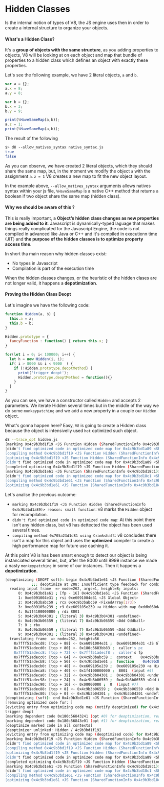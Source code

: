 # Hidden Classes

Is the internal notion of types of V8, the JS engine uses then in order to create a internal structure to organize your objects.

#### What's a Hidden Class?

It's a **group of objects with the same structure**, as you adding properties to objects, V8 will be looking at on each object and map that bundle of properties to a hidden class which defines an object with exactly these properties.

Let's see the following example, we have 2 literal objects, `a` and `b`.

```javascript
var a = {};
a.x = 8;
a.y = 8;

var b = {};
b.x = 3;
b.y = 9;

print(%HaveSameMap(a,b));
a.z = 1;
print(%HaveSameMap(a,b));
```

The result of the following

```bash
$> d8 --allow_natives_syntax native_syntax.js 
true
false
```

As you can observe, we have created 2 literal objects, which they should share the same map, but, in the moment we modify the object `a` with the assignment `a.z = 1` V8 creates a new map to fit the new object layout.

In the example above, `--allow_natives_syntax` arguments allows natives syntax within your js file, `%HaveSameMap` is a native C++ method that returns a boolean if two object share the same map \(hidden class\).

#### Why we should be aware of this ?

This is really important, a **Object’s hidden class changes as new properties are being added to it**. Javascript is dynamically-typed laguage that makes things really complicated for the Javascript Engine, the code is not compiled in advanced like Java or C++ and it's compiled in executionn time \(JIT\) and **the purpose of the hidden classes is to optimize property access time**.

In short tha main reason why hidden classes exist:

* No types in Javascript
* Compilation is part of the execution time

When the hidden classes changes, or the heuristic of the hidden clases are not longer valid, it happens a **depotimization**.

#### Proving the Hidden Class Deopt

Let's imagine we have the following code:

```javascript
function Hidden(a, b) {
  this.a = a;
  this.b = b;
}

Hidden.prototype = {
  fancyFunction : function() { return this.x; }
}

for(let i = 0; i< 100000; i++) {
  let h = new Hidden(i, i);
  if( i > 8000 && i < 9000  ) {     
    if (!Hidden.prototype.deoptMethod) {
      print('trigger deopt');   
      Hidden.prototype.deoptMethod = function(){}
    }
  }
}
```

As you can see, we have a constructor called `Hidden` and accepts 2 parameters. We iterate Hidden several times but in the middle of the way we do some `monkeypatching` and we add a new property in a couple our `Hidden` object.

What's gonna happen here? Easy, `V8` is going to create a Hidden class because the object is intensivelly used `hot` optimized such object.

```bash
d8 --trace_opt hidden.js  
[marking 0x4c9b3bd1f19 <JS Function Hidden (SharedFunctionInfo 0x4c9b3bd1a89)> for recompilation, reason: small function, ICs with typeinfo: 2/2 (100%), generic ICs: 0/2 (0%)]
[didn't find optimized code in optimized code map for 0x4c9b3bd1a89 <SharedFunctionInfo Hidden>]
[compiling method 0x4c9b3bd1f19 <JS Function Hidden (SharedFunctionInfo 0x4c9b3bd1a89)> using Crankshaft]
[optimizing 0x4c9b3bd1f19 <JS Function Hidden (SharedFunctionInfo 0x4c9b3bd1a89)> - took 0.039, 0.113, 0.069 ms]
[didn't find optimized code in optimized code map for 0x4c9b3bd1a89 <SharedFunctionInfo Hidden>]
[completed optimizing 0x4c9b3bd1f19 <JS Function Hidden (SharedFunctionInfo 0x4c9b3bd1a89)>]
[marking 0x4c9b3bd1e61 <JS Function (SharedFunctionInfo 0x4c9b3bd18c1)> for recompilation, reason: hot and stable, ICs with typeinfo: 7/20 (35%), generic ICs: 0/20 (0%)]
[didn't find optimized code in optimized code map for 0x4c9b3bd18c1 <SharedFunctionInfo>]
[compiling method 0x4c9b3bd1e61 <JS Function (SharedFunctionInfo 0x4c9b3bd18c1)> using Crankshaft OSR]
[optimizing 0x4c9b3bd1e61 <JS Function (SharedFunctionInfo 0x4c9b3bd18c1)> - took 0.201, 0.423, 0.096 ms]
```

Let's analise the previous outcome:

* `marking 0x4c9b3bd1f19 <JS Function Hidden (SharedFunctionInfo 0x4c9b3bd1a89)> reason: small function`: v8 marks the `Hidden` object  for recompilation. 
* `didn't find optimized code in optimized code map`: At this point there isn't any hidden class, but v8 has dettected the object has been used several times.
* `compiling method 0x705a23d1d81 using Crankshaft`: v8 concludes there isn't a map for this object and uses the **optimized** compiler to create a high performance map for future use caching it.

At this point V8 is has been smart enough to detect our object is being instanciated several times, but, after the 8000 until 8999 instance we made a nasty `monkeypatching` in some of our instances. Then it happens a **depotimization**.

```bash
[deoptimizing (DEOPT soft): begin 0x4c9b3bd1e61 <JS Function (SharedFunctionInfo 0x4c9b3bd18c1)> (opt #1) @10, FP to SP delta: 88, caller sp: 0x7fff51adece0]
            ;;; deoptimize at 208: Insufficient type feedback for combined type of binary operation
  reading input frame  => node=262, args=1, height=8; inputs:
      0: 0x4c9b3bd1e61 ; [fp - 16] 0x4c9b3bd1e61 <JS Function (SharedFunctionInfo 0x4c9b3bd18c1)>
      1: 0xe6091004e31 ; rsi 0xe6091004e31 <JS Global Object>
      2: 0x4c9b3babc59 ; rcx 0x4c9b3babc59 <FixedArray[173]>
      3: 0xe609105e239 ; r9 0xe609105e239 <a Hidden with map 0xddb060d419>
      4: 0x1f4100000000 ; rdi 8001
      5: 0x4c9b3b04301 ; (literal 3) 0x4c9b3b04301 <undefined>
      6: 0x4c9b3b06559 ; (literal 7) 0x4c9b3b06559 <Odd Oddball>
      7: 0 ; rbx 
      8: 0x4c9b3b06559 ; (literal 7) 0x4c9b3b06559 <Odd Oddball>
      9: 0x4c9b3b04301 ; (literal 3) 0x4c9b3b04301 <undefined>
  translating frame  => node=262, height=56
    0x7fff51adecd8: [top + 88] <- 0xe6091004e31 ;  0xe6091004e31 <JS Global Object>  (input #1)
    0x7fff51adecd0: [top + 80] <- 0x180c5683bb83 ;  caller's pc
    0x7fff51adecc8: [top + 72] <- 0x7fff51adecf8 ;  caller's fp
    0x7fff51adecc0: [top + 64] <- 0x4c9b3babc59 ;  context    0x4c9b3babc59 <FixedArray[173]>  (input #2)
    0x7fff51adecb8: [top + 56] <- 0x4c9b3bd1e61 ;  function    0x4c9b3bd1e61 <JS Function (SharedFunctionInfo 0x4c9b3bd18c1)>  (input #0)
    0x7fff51adecb0: [top + 48] <- 0xe609105e239 ;  0xe609105e239 <a Hidden with map 0xddb060d419>  (input #3)
    0x7fff51adeca8: [top + 40] <- 0x1f4100000000 ;  8001  (input #4)
    0x7fff51adeca0: [top + 32] <- 0x4c9b3b04301 ;  0x4c9b3b04301 <undefined>  (input #5)
    0x7fff51adec98: [top + 24] <- 0x4c9b3b06559 ;  0x4c9b3b06559 <Odd Oddball>  (input #6)
    0x7fff51adec90: [top + 16] <- 0x00000000 ;  0  (input #7)
    0x7fff51adec88: [top + 8] <- 0x4c9b3b06559 ;  0x4c9b3b06559 <Odd Oddball>  (input #8)
    0x7fff51adec80: [top + 0] <- 0x4c9b3b04301 ;  0x4c9b3b04301 <undefined>  (input #9)
[deoptimizing (soft): end 0x4c9b3bd1e61 <JS Function (SharedFunctionInfo 0x4c9b3bd18c1)> @10 => node=262, pc=0x180c568424ff, caller sp=0x7fff51adece0, state=NO_REGISTERS, took 0.098 ms]
[removing optimized code for: ]
[evicting entry from optimizing code map (notify deoptimized) for 0x4c9b3bd18c1 <SharedFunctionInfo> (osr ast id 90)]
trigger deopt
[marking dependent code 0x180c56843241 (opt #0) for deoptimization, reason: prototype-check]
[marking dependent code 0x180c56843e01 (opt #1) for deoptimization, reason: prototype-check]
[deoptimize marked code in all contexts]
[deoptimizer unlinked: Hidden / 4c9b3bd1f19]
[evicting entry from optimizing code map (deoptimized code) for 0x4c9b3bd1a89 <SharedFunctionInfo Hidden>]
[marking 0x4c9b3bd1f19 <JS Function Hidden (SharedFunctionInfo 0x4c9b3bd1a89)> for recompilation, reason: small function, ICs with typeinfo: 2/2 (100%), generic ICs: 0/2 (0%)]
[didn't find optimized code in optimized code map for 0x4c9b3bd1a89 <SharedFunctionInfo Hidden>]
[compiling method 0x4c9b3bd1f19 <JS Function Hidden (SharedFunctionInfo 0x4c9b3bd1a89)> using Crankshaft]
[optimizing 0x4c9b3bd1f19 <JS Function Hidden (SharedFunctionInfo 0x4c9b3bd1a89)> - took 0.010, 0.078, 0.017 ms]
[didn't find optimized code in optimized code map for 0x4c9b3bd1a89 <SharedFunctionInfo Hidden>]
[completed optimizing 0x4c9b3bd1f19 <JS Function Hidden (SharedFunctionInfo 0x4c9b3bd1a89)>]
[marking 0x4c9b3bd1e61 <JS Function (SharedFunctionInfo 0x4c9b3bd18c1)> for recompilation, reason: hot and stable, ICs with typeinfo: 12/20 (60%), generic ICs: 0/20 (0%)]
[didn't find optimized code in optimized code map for 0x4c9b3bd18c1 <SharedFunctionInfo>]
[compiling method 0x4c9b3bd1e61 <JS Function (SharedFunctionInfo 0x4c9b3bd18c1)> using Crankshaft OSR]
[optimizing 0x4c9b3bd1e61 <JS Function (SharedFunctionInfo 0x4c9b3bd18c1)> - took 0.095, 0.305, 0.061 ms]
```



